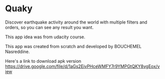 # Quaky
Discover earthquake activity around the world with multiple filters and orders, so you can see any result you want.

This app idea was from udacity course.

This app was created from scratch and developed by BOUCHEMEL Nasreddine.

Here's a link to download apk version https://drive.google.com/file/d/1aGs2EivPHceWMFY7r9YMPGtQKY8vgEox/view
